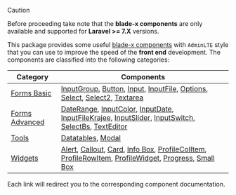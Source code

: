 > [!Caution]
> Before proceeding take note that the **blade-x components** are only available and supported for **Laravel >= 7.X** versions.

This package provides some useful [blade-x components](https://laravel.com/docs/blade#components) with `AdminLTE` style that you can use to improve the speed of the **front end** development. The components are classified into the following categories:

Category | Components
---------|-----------
[Forms Basic](/sections/components/basic_forms_components) | [InputGroup](/sections/components/basic_forms_components#input-group-component), [Button](/sections/components/basic_forms_components#button), [Input](/sections/components/basic_forms_components#input), [InputFile](/sections/components/basic_forms_components#inputfile), [Options](/sections/components/basic_forms_components#options), [Select](/sections/components/basic_forms_components#select), [Select2](/sections/components/basic_forms_components#select2), [Textarea](/sections/components/basic_forms_components#textarea)
[Forms Advanced](/sections/components/advanced_forms_components) | [DateRange](/sections/components/advanced_forms_components#daterange), [InputColor](/sections/components/advanced_forms_components#inputcolor), [InputDate](/sections/components/advanced_forms_components#inputdate), [InputFileKrajee](/sections/components/advanced_forms_components#inputfilekrajee), [InputSlider](/sections/components/advanced_forms_components#inputslider), [InputSwitch](/sections/components/advanced_forms_components#inputswitch), [SelectBs](/sections/components/advanced_forms_components#selectbs), [TextEditor](/sections/components/advanced_forms_components#texteditor)
[Tools](/sections/components/tool_components) | [Datatables](/sections/components/tool_components#datatables), [Modal](/sections/components/tool_components#modal)
[Widgets](/sections/components/widget_components) | [Alert](/sections/components/widget_components#alert), [Callout](/sections/components/widget_components#callout), [Card](/sections/components/widget_components#card), [Info Box](/sections/components/widget_components#info-box), [ProfileColItem](/sections/components/widget_components#profile-col-item-profile-row-item), [ProfileRowItem](/sections/components/widget_components#profile-col-item-profile-row-item), [ProfileWidget](/sections/components/widget_components#profile-widget), [Progress](/sections/components/widget_components#progress), [Small Box](/sections/components/widget_components#small-box)

Each link will redirect you to the corresponding component documentation.
